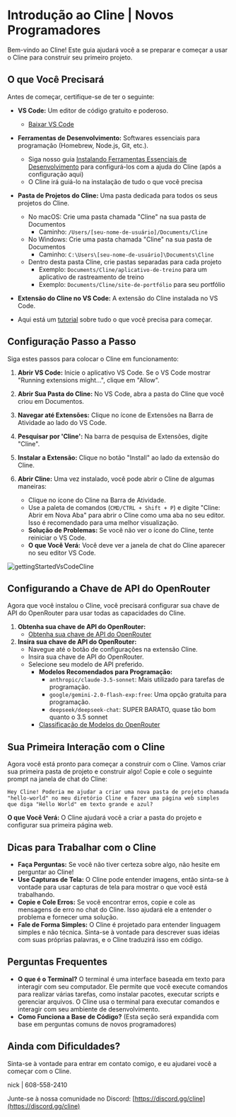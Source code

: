 # Introdução ao Cline | Novos Programadores

Bem-vindo ao Cline! Este guia ajudará você a se preparar e começar a usar o Cline para construir seu primeiro projeto.

## O que Você Precisará

Antes de começar, certifique-se de ter o seguinte:

-   **VS Code:** Um editor de código gratuito e poderoso.
    -   [Baixar VS Code](https://code.visualstudio.com/)
-   **Ferramentas de Desenvolvimento:** Softwares essenciais para programação (Homebrew, Node.js, Git, etc.).
    -   Siga nosso guia [Instalando Ferramentas Essenciais de Desenvolvimento](installing-dev-essentials.md) para configurá-los com a ajuda do Cline (após a configuração aqui)
    -   O Cline irá guiá-lo na instalação de tudo o que você precisa
-   **Pasta de Projetos do Cline:** Uma pasta dedicada para todos os seus projetos do Cline.
    -   No macOS: Crie uma pasta chamada "Cline" na sua pasta de Documentos
        -   Caminho: `/Users/[seu-nome-de-usuário]/Documents/Cline`
    -   No Windows: Crie uma pasta chamada "Cline" na sua pasta de Documentos
        -   Caminho: `C:\Users\[seu-nome-de-usuário]\Documents\Cline`
    -   Dentro desta pasta Cline, crie pastas separadas para cada projeto
        -   Exemplo: `Documents/Cline/aplicativo-de-treino` para um aplicativo de rastreamento de treino
        -   Exemplo: `Documents/Cline/site-de-portfólio` para seu portfólio
-   **Extensão do Cline no VS Code:** A extensão do Cline instalada no VS Code.

-   Aqui está um [tutorial](https://www.youtube.com/watch?v=N4td-fKhsOQ) sobre tudo o que você precisa para começar.

## Configuração Passo a Passo

Siga estes passos para colocar o Cline em funcionamento:

1. **Abrir VS Code:** Inicie o aplicativo VS Code. Se o VS Code mostrar "Running extensions might...", clique em "Allow".

2. **Abrir Sua Pasta do Cline:** No VS Code, abra a pasta do Cline que você criou em Documentos.

3. **Navegar até Extensões:** Clique no ícone de Extensões na Barra de Atividade ao lado do VS Code.

4. **Pesquisar por 'Cline':** Na barra de pesquisa de Extensões, digite "Cline".

5. **Instalar a Extensão:** Clique no botão "Install" ao lado da extensão do Cline.

6. **Abrir Cline:** Uma vez instalado, você pode abrir o Cline de algumas maneiras:
    - Clique no ícone do Cline na Barra de Atividade.
    - Use a paleta de comandos (`CMD/CTRL + Shift + P`) e digite "Cline: Abrir em Nova Aba" para abrir o Cline como uma aba no seu editor. Isso é recomendado para uma melhor visualização.
    - **Solução de Problemas:** Se você não ver o ícone do Cline, tente reiniciar o VS Code.
    - **O que Você Verá:** Você deve ver a janela de chat do Cline aparecer no seu editor VS Code.

![gettingStartedVsCodeCline](https://github.com/user-attachments/assets/622b4bb7-859b-4c2e-b87b-c12e3eabefb8)

## Configurando a Chave de API do OpenRouter

Agora que você instalou o Cline, você precisará configurar sua chave de API do OpenRouter para usar todas as capacidades do Cline.
1. **Obtenha sua chave de API do OpenRouter:**
   - [Obtenha sua chave de API do OpenRouter](https://openrouter.ai/)
2. **Insira sua chave de API do OpenRouter:**
   - Navegue até o botão de configurações na extensão Cline.
   - Insira sua chave de API do OpenRouter.
   - Selecione seu modelo de API preferido.
     - **Modelos Recomendados para Programação:**
       - `anthropic/claude-3.5-sonnet`: Mais utilizado para tarefas de programação.
       - `google/gemini-2.0-flash-exp:free`: Uma opção gratuita para programação.
       - `deepseek/deepseek-chat`: SUPER BARATO, quase tão bom quanto o 3.5 sonnet
     - [Classificação de Modelos do OpenRouter](https://openrouter.ai/rankings/programming)

## Sua Primeira Interação com o Cline

Agora você está pronto para começar a construir com o Cline. Vamos criar sua primeira pasta de projeto e construir algo! Copie e cole o seguinte prompt na janela de chat do Cline:

```
Hey Cline! Poderia me ajudar a criar uma nova pasta de projeto chamada "hello-world" no meu diretório Cline e fazer uma página web simples que diga "Hello World" em texto grande e azul?
```

**O que Você Verá:** O Cline ajudará você a criar a pasta do projeto e configurar sua primeira página web.

## Dicas para Trabalhar com o Cline

- **Faça Perguntas:** Se você não tiver certeza sobre algo, não hesite em perguntar ao Cline!
- **Use Capturas de Tela:** O Cline pode entender imagens, então sinta-se à vontade para usar capturas de tela para mostrar o que você está trabalhando.
- **Copie e Cole Erros:** Se você encontrar erros, copie e cole as mensagens de erro no chat do Cline. Isso ajudará ele a entender o problema e fornecer uma solução.
- **Fale de Forma Simples:** O Cline é projetado para entender linguagem simples e não técnica. Sinta-se à vontade para descrever suas ideias com suas próprias palavras, e o Cline traduzirá isso em código.

## Perguntas Frequentes

- **O que é o Terminal?** O terminal é uma interface baseada em texto para interagir com seu computador. Ele permite que você execute comandos para realizar várias tarefas, como instalar pacotes, executar scripts e gerenciar arquivos. O Cline usa o terminal para executar comandos e interagir com seu ambiente de desenvolvimento.
- **Como Funciona a Base de Código?** (Esta seção será expandida com base em perguntas comuns de novos programadores)

## Ainda com Dificuldades?

Sinta-se à vontade para entrar em contato comigo, e eu ajudarei você a começar com o Cline.

nick | 608-558-2410

Junte-se à nossa comunidade no Discord: [https://discord.gg/cline](https://discord.gg/cline)